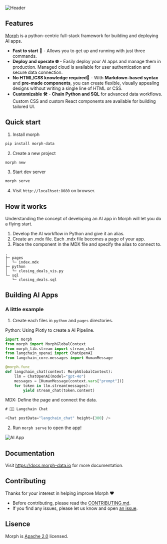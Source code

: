![Header](https://data.morphdb.io/assets/header.png)

## Features

[Morph](https://www.morph-data.io/) is a python-centric full-stack framework for building and deploying AI apps.

- **Fast to start** 🚀 - Allows you to get up and running with just three commands.
- **Deploy and operate 🌐** - Easily deploy your AI apps and manage them in production. Managed cloud is available for user authentication and secure data connection.
- **No HTML/CSS knowledge required🔰** - With **Markdown-based syntax** and **pre-made components**, you can create flexible, visually appealing designs without writing a single line of HTML or CSS.
- **Customizable 🛠️** - **Chain Python and SQL** for advanced data workflows. Custom CSS and custom React components are available for building tailored UI.

## Quick start

1. Install morph

```bash
pip install morph-data
```

2. Create a new project

```bash
morph new
```

3. Start dev server

```bash
morph serve
```

4. Visit `http://localhsot:8080` on browser.

## How it works

Understanding the concept of developing an AI app in Morph will let you do a flying start.

1. Develop the AI workflow in Python and give it an alias.
2. Create an .mdx file. Each .mdx file becomes a page of your app.
3. Place the component in the MDX file and specify the alias to connect to.

```
.
├─ pages
│  └─ index.mdx
├─ python
│  └─ closing_deals_vis.py
└─ sql
   └─ closing_deals.sql
```

## Building AI Apps

### A little example

1. Create each files in `python` and `pages` directories.

Python: Using Plotly to create a AI Pipeline.

```python
import morph
from morph import MorphGlobalContext
from morph_lib.stream import stream_chat
from langchain_openai import ChatOpenAI
from langchain_core.messages import HumanMessage

@morph.func
def langchain_chat(context: MorphGlobalContext):
    llm = ChatOpenAI(model="gpt-4o")
    messages = [HumanMessage(context.vars["prompt"])]
    for token in llm.stream(messages):
        yield stream_chat(token.content)
```

MDX: Define the page and connect the data.

```typescript
# 🦜🔗 Langchain Chat

<Chat postData="langchain_chat" height={300} />
```

2. Run `morph serve` to open the app!

![AI App](https://data.morphdb.io/assets/sample-ai-app.png)

## Documentation

Visit https://docs.morph-data.io for more documentation.

## Contributing

Thanks for your interest in helping improve Morph ❤️

- Before contributing, please read the [CONTRIBUTING.md](CONTRIBUTING.md).
- If you find any issues, please let us know and open [an issue](https://github.com/morph-data/morph/issues/new/choose).

## Lisence

Morph is [Apache 2.0](https://www.apache.org/licenses/LICENSE-2.0) licensed.
